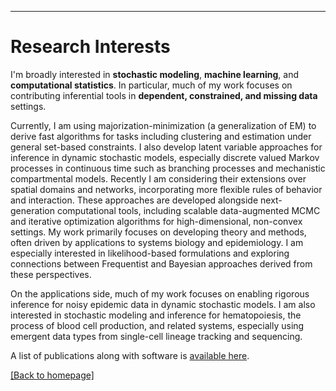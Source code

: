 
---
# [](#header-1)Research Interests

I'm broadly interested in __stochastic modeling__, __machine learning__, and __computational statistics__. In particular, much of my work focuses on contributing inferential tools in  __dependent, constrained, and missing data__ settings. 

Currently, I am using majorization-minimization (a generalization of EM) to derive fast algorithms for tasks including clustering and estimation under general set-based constraints. I also develop latent variable approaches for inference in dynamic stochastic models, especially discrete valued Markov processes in continuous time such as branching processes and mechanistic compartmental models. Recently I am considering their extensions over spatial domains and networks, incorporating more flexible rules of behavior and interaction. These approaches are developed alongside next-generation computational tools, including scalable data-augmented MCMC and iterative optimization algorithms for high-dimensional, non-convex settings. My work primarily focuses on developing theory and methods, often driven by applications to systems biology and epidemiology. I am especially interested in likelihood-based formulations and exploring connections between Frequentist and Bayesian approaches derived from these perspectives.

On the applications side, much of my work focuses on enabling rigorous inference for noisy epidemic data in dynamic stochastic models. I am also interested in stochastic modeling and inference for hematopoiesis, the process of blood cell production, and related systems, especially using emergent data types from single-cell lineage tracking and sequencing. 

A list of publications along with software is [available here](https://jasonxu90.github.io/publications.html).

[ [Back to homepage] ](./)

